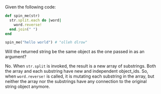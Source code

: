 Given the following code:

```ruby
def spin_me(str)
  str.split.each do |word|
    word.reverse!
  end.join(" ")
end

spin_me("hello world") # "olleh dlrow"
```

Will the returned string be the same object as the one passed in as an argument?

No. When `str.split` is invoked, the result is a new array of substrings. Both the array and each substring have new and independent object_ids. So, when `word.reverse!` is called, it is mutating each substring in the array, but neither the array nor the substrings have any connection to the original string object anymore.
